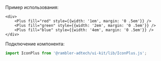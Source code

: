 Пример использования:

```
<div>
	<Plus fill="red" style={{width: '1em', margin: '0 .5em'}} />
	<Plus fill="green" style={{width: '2em', margin: '0 .5em'}} />
	<Plus fill="blue" style={{width: '4em', margin: '0 .5em'}} />
</div>
```

Подключение компонента:

```javascript
import IconPlus from '@rambler-adtech/ui-kit/lib/IconPlus.js';
```
